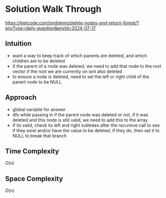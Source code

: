 # Solution Walk Through
https://leetcode.com/problems/delete-nodes-and-return-forest/?envType=daily-question&envId=2024-07-17

## Intuition
- want a way to keep track of which parents are deleted, and which children are to be deleted
- if the parent of a node was deleted, we need to add that node to the root vector if the root we are currently on isnt also deleted
- to ensure a node is deleted, need to set the left or right child of the parent node to be NULL

## Approach
- global variable for answer
- dfs while passing in if the parent node was deleted or not, if it was deleted and this node is still valid, we need to add this to the array
- if its valid, check its left and right subtrees after the recursive call to see if they exist and/or have the value to be deleted, if they do, then set it to NULL to break that branch

## Time Complexity
$O(n)$

## Space Complexity
$O(n)$



